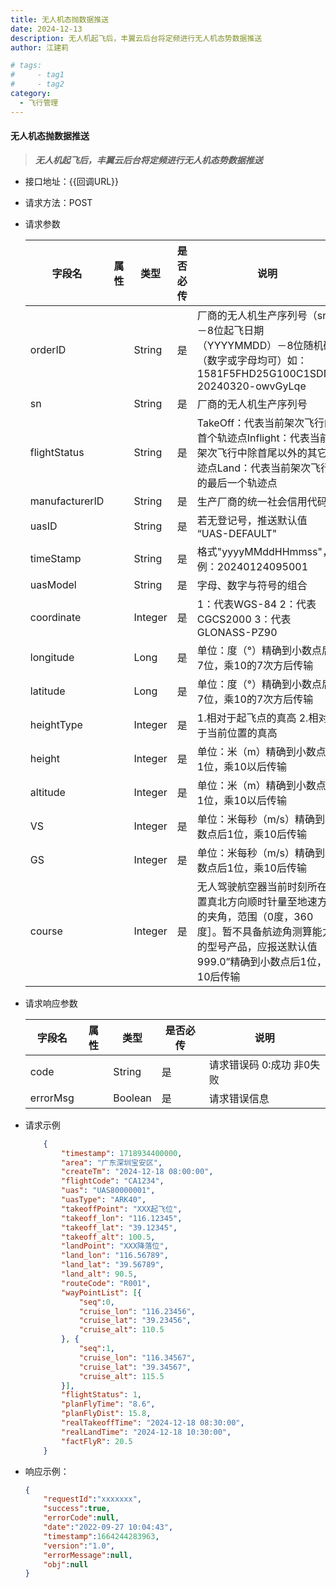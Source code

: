 ```yaml
---
title: 无人机态抛数据推送  
date: 2024-12-13
description: 无人机起飞后，丰翼云后台将定频进行无人机态势数据推送
author: 江建莉

# tags:
#     - tag1
#     - tag2
category:
  - 飞行管理
---
```



#### 无人机态抛数据推送
> ***无人机起飞后，丰翼云后台将定频进行无人机态势数据推送***

- 接口地址：{{回调URL}}
- 请求方法：POST
- 请求参数

    |字段名			    |属性	    |类型	|是否必传   |说明                             |
    |-------------------|-----------|-------|-----------|---------------------------------|
	|orderID			|			|String	|是			|厂商的无人机生产序列号（sn）－8位起飞日期（YYYYMMDD）－8位随机码（数字或字母均可）如：1581F5FHD25G100C1SDN-20240320-owvGyLqe|	
	|sn                 |			|String	|是			|厂商的无人机生产序列号|	
	|flightStatus		|			|String	|是			|TakeOff：代表当前架次飞行的首个轨迹点Inflight：代表当前架次飞行中除首尾以外的其它轨迹点Land：代表当前架次飞行的最后一个轨迹点|
	|manufacturerID     |			|String |是     	|生产厂商的统一社会信用代码|
    |uasID              |			|String |是     	|若无登记号，推送默认值 “UAS-DEFAULT"|
    |timeStamp          |			|String |是     	|格式"yyyyMMddHHmmss"，例：20240124095001|
    |uasModel           |			|String |是     	|字母、数字与符号的组合|
    |coordinate         |			|Integer|是     	|1：代表WGS-84 2：代表CGCS2000 3：代表GLONASS-PZ90|
    |longitude          |			|Long   |是     	|单位：度（°）精确到小数点后7位，乘10的7次方后传输|
    |latitude           |			|Long   |是     	|单位：度（°）精确到小数点后7位，乘10的7次方后传输|
    |heightType         |			|Integer|是     	|1.相对于起飞点的真高  2.相对于当前位置的真高|
    |height             |			|Integer|是     	|单位：米（m）精确到小数点后1位，乘10以后传输|
    |altitude           |			|Integer|是     	|单位：米（m）精确到小数点后1位，乘10以后传输|
    |VS                 |			|Integer|是     	|单位：米每秒（m/s）精确到小数点后1位，乘10后传输|
    |GS                 |			|Integer|是     	|单位：米每秒（m/s）精确到小数点后1位，乘10后传输|
    |course             |			|Integer|是     	|无人驾驶航空器当前时刻所在位置真北方向顺时针量至地速方向的夹角，范围（0度，360度］。暂不具备航迹角测算能力的型号产品，应报送默认值999.0”精确到小数点后1位，乘10后传输|
	
- 请求响应参数

    |字段名	 		|属性	    |类型	|是否必传	|说明	                  |
    |---------------|-----------|-------|-----------|-------------------------|
	|code 			|			|String	|是			|请求错误码 0:成功 非0失败|
	|errorMsg		|			|Boolean|是			|请求错误信息             |


					

- 请求示例
    ```json
        {
        	"timestamp": 1718934400000,
        	"area": "广东深圳宝安区",
        	"createTm": "2024-12-18 08:00:00",
        	"flightCode": "CA1234",
        	"uas": "UAS80000001",
        	"uasType": "ARK40",
        	"takeoffPoint": "XXX起飞位",
        	"takeoff_lon": "116.12345",
        	"takeoff_lat": "39.12345",
        	"takeoff_alt": 100.5,
        	"landPoint": "XXX降落位",
        	"land_lon": "116.56789",
        	"land_lat": "39.56789",
        	"land_alt": 90.5,
        	"routeCode": "R001",
        	"wayPointList": [{
        	    "seq":0,
        		"cruise_lon": "116.23456",
        		"cruise_lat": "39.23456",
        		"cruise_alt": 110.5
        	}, {
        	    "seq":1,
        		"cruise_lon": "116.34567",
        		"cruise_lat": "39.34567",
        		"cruise_alt": 115.5
        	}],
        	"flightStatus": 1,
        	"planFlyTime": "8.6",
        	"planFlyDist": 15.8,
        	"realTakeoffTime": "2024-12-18 08:30:00",
        	"realLandTime": "2024-12-18 10:30:00",
        	"factFlyR": 20.5
        }
    ```
- 响应示例：
   
    ```json
	{
        "requestId":"xxxxxxx",
        "success":true,
        "errorCode":null,
        "date":"2022-09-27 10:04:43",
        "timestamp":1664244283963,
        "version":"1.0",
        "errorMessage":null,
        "obj":null      
	}
    ```